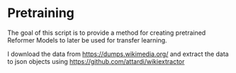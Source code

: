 # Pretraining

The goal of this script is to provide a method for creating pretrained Reformer Models to later be used for transfer learning.

I download the data from https://dumps.wikimedia.org/ and extract the data to json objects using https://github.com/attardi/wikiextractor